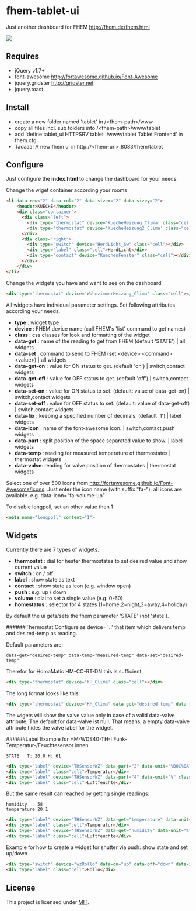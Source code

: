 fhem-tablet-ui
========

Just another dashboard for FHEM  http://fhem.de/fhem.html

![](http://knowthelist.github.io/fhem-tablet-ui/fhem-tablet-ui-example.png)

Requires
-------
* jQuery v1.7+
* font-awesome http://fortawesome.github.io/Font-Awesome
* jquery.gridster  http://gridster.net
* jquery.toast

Install
-------
 * create a new folder named 'tablet' in /\<fhem-path\>/www
 * copy all files incl. sub folders into /\<fhem-path\>/www/tablet
 * add 'define tablet_ui HTTPSRV tablet ./www/tablet Tablet Frontend' in fhem.cfg
 * Tadaaa! A new fhem ui in http://\<fhem-url\>:8083/fhem/tablet

Configure
-------
Just configure the **index.html** to change the dashboard for your needs.

Change the wiget container according your rooms
```html
<li data-row="2" data-col="2" data-sizex="2" data-sizey="2">
	<header>KUECHE</header>
	<div class="container">
	  <div class="left">
		<div type="thermostat" device='KuecheHeizung_Clima' class="cell"></div>
		<div type="thermostat" device='KuecheHeizung2_Clima' class="cell"></div>
	  </div>
	  <div class="right">
		<div type="switch" device="HerdLicht_Sw" class="cell"></div>
		<div type="label" class="cell">HerdLicht</div>
		<div type="contact" device="KuechenFenster" class="cell"></div>
	  </div>
	</div>
</li>
```
Change the widgets you have and want to see on the dashboard
```html
<div type="thermostat" device='WohnzimmerHeizung_Clima' class="cell"></div>
```

All widgets have individual parameter settings. Set following attributes according your needs.

- **type**      : widget type
- **device**    : FHEM device name (call FHEM's 'list' command to get names)
- **class**     : css classes for look and formatting of the widget
- **data-get**  : name of the reading to get from FHEM (default 'STATE') | all widgets
- **data-set**  : command to send to FHEM (set \<device\> \<command\> \<value\>) | all widgets
- **data-get-on**   : value for ON status to get. (default 'on') | switch,contact widgets
- **data-get-off**  : value for OFF status to get. (default 'off') | switch,contact widgets
- **data-set-on**   : value for ON status to set. (default: value of data-get-on) | switch,contact widgets
- **data-set-off**  : value for OFF status to set. (default: value of data-get-off) | switch,contact widgets
- **data-fix**  : keeping a specified number of decimals. (default '1')  | label widgets
- **data-icon** : name of the font-awesome icon. 						 | switch,contact,push widgets
- **data-part** : split position of the space separated value to show. 	 | label widgets
- **data-temp** : reading for measured temperature of thermostates		 | thermostat widgets
- **data-valve**: reading for valve position of thermostates			 | thermostat widgets


Select one of over 500 icons from http://fortawesome.github.io/Font-Awesome/icons. Just enter the icon name (with suffix "fa-"), all icons are available. e.g. data-icon="fa-volume-up"

To disable longpoll, set an other value then 1
```html
<meta name="longpoll" content="1">
```

Widgets
-------
Currently there are 7 types of widgets.
- **thermostat** : dial for heater thermostates to set desired value and show current value
- **switch** : on / off
- **label** : show state as text
- **contact** : show state as icon (e.g. window open) 
- **push** : e.g. up / down
- **volume** : dial to set a single value (e.g. 0-60)
- **homestatus** : selector for 4 states (1=home,2=night,3=away,4=holiday) 

By default the ui gets/sets the fhem parameter 'STATE' (not 'state').

######Thermostat 
Configure as device='...' that item which delivers temp and desired-temp as reading.

Default parameters are:
```
data-get="desired-temp" data-temp="measured-temp" data-set="desired-temp"
```
Therefor for HomaMatic HM-CC-RT-DN this is sufficient.
```html
<div type="thermostat" device='KH_Clima' class="cell"></div>
```
The long format looks like this:
```html
<div type="thermostat" device="KH_Clima" data-get="desired-temp" data-temp="measured-temp" class="cell"></div>
```
The wigets will show the valve value only in case of a valid data-valve attribute.
The default for data-valve ist null. That means, a empty data-valve attribute hides the valve label for the widget.

######Label
Example for HM-WDS40-TH-I Funk-Temperatur-/Feuchtesensor innen 
```
STATE	T: 20.0 H: 61
```
```html
<div type="label" device="THSensorWZ" data-part="2" data-unit="%B0C%0A" class="cell big"></div>
<div type="label" class="cell">Temperatur</div>
<div type="label" device="THSensorWZ" data-part="4" data-unit="%" class="cell big"></div>
<div type="label" class="cell">Luftfeuchte</div>
```
But the same result can reached by getting single readings:
```
humidity	58
temperature	20.1
```
```html
<div type="label" device="THSensorWZ" data-get="temperature" data-unit="%B0C%0A" class="cell big"></div>
<div type="label" class="cell">Temperatur</div>
<div type="label" device="THSensorWZ" data-get="humidity" data-unit="%" class="cell big"></div>
<div type="label" class="cell">Luftfeuchte</div>
```

Example for how to create a widget for shutter via push: show state and set up/down
```html
<div type="switch" device="wzRollo" data-on="up" data-off="down" data-icon="fa-bars" class="cell" ></div>
<div type="label" class="cell">Rollo</div>
```


License
-------
This project is licensed under [MIT](http://www.opensource.org/licenses/mit-license.php).

